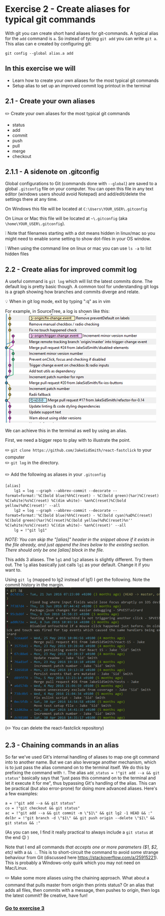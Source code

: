 # Exercise 2 - Create aliases for typical git commands

With git you can create short hand aliases for git-commands. A typical alias for the `add` command is `a`. So instead of typing `git add` you can write `git a`.
This alias can e created by configuring git:
```
git config --global alias.a add
```

## In this exercise we will

- Learn how to create your own aliases for the most typical git commands
- Setup alias to set up an improved commit log printout in the terminal

## 2.1 - Create your own aliases

:pencil2: Create your own aliases for the most typical git commands

* status
* add
* commit
* push
* pull
* merge
* checkout

## 2.1.1 - A sidenote on .gitconfig

Global configurations to Git (commands done with `--global`) are saved to a global `.gitconfig` file on your computer. You can open this file in any text editor (windows users should avoid Notepad) and add/edit/delete the settings there at any time.  

On Windows this file will be located at `C:\Users\YOUR_USER\.gitconfig`  

On Linux or Mac this file will be located at `~\.gitconfig` (aka `\home\YOUR_USER\.gitconfig`).  

:grey_exclamation: Note that filenames starting with a dot means hidden in linux/mac so you might need to enable some setting to show dot-files in your OS window.  

:grey_exclamation: When using the command line on linux or mac you can use `ls -a` to list hidden files


## 2.2 - Create alias for improved commit log

A useful command is `git log` which will list the latest commits done. The default log is pretty basic though. A common tool for understanding git logs is a graph showing how branches and commits diverge and relate.

:bulb: When in git log mode, exit by typing ":q" as in vim

For example, in SourceTree, a log is shown like this:
<br/>
![source-tree-1](./images/react-fastclick-1.png)


We can achieve this in the terminal as well by using an alias.

First, we need a bigger repo to play with to illustrate the point.

:pencil2: `git clone https://github.com/JakeSidSmith/react-fastclick` to your computer  
:pencil2: `git log` in the directory.

:pencil2: Add the following as aliases in your `.gitconfig`  

```
[alias]
	lg1 = log --graph --abbrev-commit --decorate --format=format:'%C(bold blue)%h%C(reset) - %C(bold green)(%ar)%C(reset) %C(white)%s%C(reset) %C(dim white)- %an%C(reset)%C(bold yellow)%d%C(reset)' --all
	lg2 = log --graph --abbrev-commit --decorate --format=format:'%C(bold blue)%h%C(reset) - %C(bold cyan)%aD%C(reset) %C(bold green)(%ar)%C(reset)%C(bold yellow)%d%C(reset)%n''          %C(white)%s%C(reset) %C(dim white)- %an%C(reset)' --all
	lg = !"git lg1"
```
_NOTE: You can skip the "[alias]" header in the snippet above if it exists in the file already, and just append the lines below to the existing section. There should only be one [alias] block in the file._

This adds 3 aliases. The `lg1` and `lg2` aliases is slightly different. Try them out. The `lg` alias basically just calls `lg1` as your default. Change it if you want to.

Using `git lg` (mapped to lg2 instead of lg1) I get the following. Note the commit history in the margin.
![source-tree-2](./images/react-fastclick-2.png)

(:pencil2: You can delete the react-fastclick repository)

## 2.3 - Chaining commands in an alias

So far we've used Git's internal handling of aliases to map one git command into to another name. But we can also leverage another mechanism, which is to just pass the alias command on to the terminal itself. We do this by prefixing the command with `!`. The alias `add_status = !"git add --a && git status"` basically says that "just pass this command on to the terminal and let it execute it for me", thus bypassing Git's handling of the alias. This can be practical (but also error-prone) for doing more advanced aliases. Here's a few examples:

```
a = !"git add --a && git status"
co = !"git checkout && git status"
ac = !"git add --a && git commit -m \"$1\" && git lg2 -1 HEAD && :"
delbr = !"git branch -d \"$1\" && git push origin --delete \"$1\" && git status && :"
```
(As you can see, I find it really practical to always include a `git status` at the end :wink: )

Note that I end all commands _that accepts one or more parameters ($1, $2, etc)_ with a `&& :`. This is to short-circuit the command to avoid some strange behaviour from Git (discussed here https://stackoverflow.com/a/25915221). This is probably a Windows-only quirk which you may not need on Mac/Linux.

:pencil2: Make some more aliases using the chaining approach. What about a command that pulls master from origin then prints status? Or an alias that adds all files, then commits with a message, then pushes to origin, then logs the latest commit? Be creative, have fun!

### [Go to exercise 3](./exercise-3.md)
